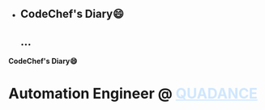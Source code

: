 - <h2 allign="center">CodeChef's Diary😄<h2> ...

<strong>CodeChef's Diary😄</strong>
<div>
<h1>Automation Engineer @ <a style="color:#cfe7fe" href="https://www.quadance.com/">QUADANCE</a></h1>
</div>
<!-- ### Hi there 👋 -->

<!--
**sahadnajeeb/sahadnajeeb** is a ✨ _special_ ✨ repository because its `README.md` (this file) appears on your GitHub profile.

Here are some ideas to get you started:

- 🔭 I’m currently working on ...
- 🌱 I’m currently learning ...
- 👯 I’m looking to collaborate on ...
- 🤔 I’m looking for help with ...
- 💬 Ask me about ...
- 📫 How to reach me: ...
- 😄 Pronouns: ...
- ⚡ Fun fact: ...
-->
